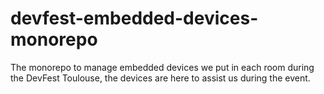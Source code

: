 # devfest-embedded-devices-monorepo
The monorepo to manage embedded devices we put in each room during the DevFest Toulouse, the devices are here to assist us during the event.
